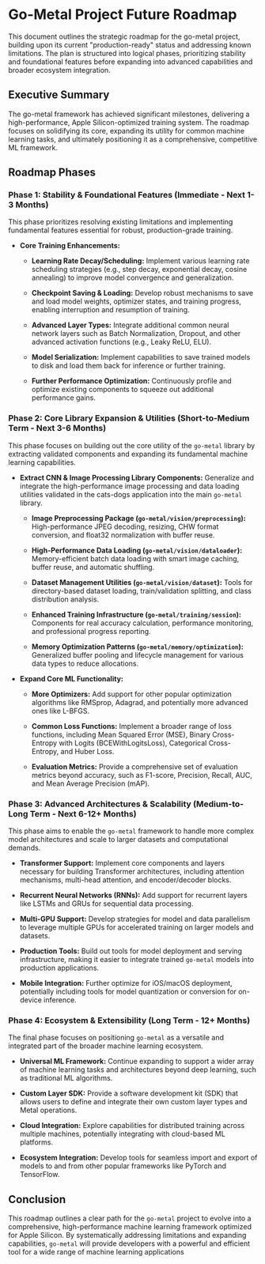 # Go-Metal Project Future Roadmap

This document outlines the strategic roadmap for the go-metal project, building upon its current "production-ready" status and addressing known limitations. The plan is structured into logical phases, prioritizing stability and foundational features before expanding into advanced capabilities and broader ecosystem integration.

## Executive Summary

The go-metal framework has achieved significant milestones, delivering a high-performance, Apple Silicon-optimized training system. The roadmap focuses on solidifying its core, expanding its utility for common machine learning tasks, and ultimately positioning it as a comprehensive, competitive ML framework.

## Roadmap Phases

### Phase 1: Stability & Foundational Features (Immediate - Next 1-3 Months)

This phase prioritizes resolving existing limitations and implementing fundamental features essential for robust, production-grade training.

* **Core Training Enhancements:**

    * **Learning Rate Decay/Scheduling:** Implement various learning rate scheduling strategies (e.g., step decay, exponential decay, cosine annealing) to improve model convergence and generalization.

    * **Checkpoint Saving & Loading:** Develop robust mechanisms to save and load model weights, optimizer states, and training progress, enabling interruption and resumption of training.

    * **Advanced Layer Types:** Integrate additional common neural network layers such as Batch Normalization, Dropout, and other advanced activation functions (e.g., Leaky ReLU, ELU).

    * **Model Serialization:** Implement capabilities to save trained models to disk and load them back for inference or further training.

    * **Further Performance Optimization:** Continuously profile and optimize existing components to squeeze out additional performance gains.

### Phase 2: Core Library Expansion & Utilities (Short-to-Medium Term - Next 3-6 Months)

This phase focuses on building out the core utility of the `go-metal` library by extracting validated components and expanding its fundamental machine learning capabilities.

* **Extract CNN & Image Processing Library Components:** Generalize and integrate the high-performance image processing and data loading utilities validated in the cats-dogs application into the main `go-metal` library.

    * **Image Preprocessing Package (`go-metal/vision/preprocessing`):** High-performance JPEG decoding, resizing, CHW format conversion, and float32 normalization with buffer reuse.

    * **High-Performance Data Loading (`go-metal/vision/dataloader`):** Memory-efficient batch data loading with smart image caching, buffer reuse, and automatic shuffling.

    * **Dataset Management Utilities (`go-metal/vision/dataset`):** Tools for directory-based dataset loading, train/validation splitting, and class distribution analysis.

    * **Enhanced Training Infrastructure (`go-metal/training/session`):** Components for real accuracy calculation, performance monitoring, and professional progress reporting.

    * **Memory Optimization Patterns (`go-metal/memory/optimization`):** Generalized buffer pooling and lifecycle management for various data types to reduce allocations.

* **Expand Core ML Functionality:**

    * **More Optimizers:** Add support for other popular optimization algorithms like RMSprop, Adagrad, and potentially more advanced ones like L-BFGS.

    * **Common Loss Functions:** Implement a broader range of loss functions, including Mean Squared Error (MSE), Binary Cross-Entropy with Logits (BCEWithLogitsLoss), Categorical Cross-Entropy, and Huber Loss.

    * **Evaluation Metrics:** Provide a comprehensive set of evaluation metrics beyond accuracy, such as F1-score, Precision, Recall, AUC, and Mean Average Precision (mAP).

### Phase 3: Advanced Architectures & Scalability (Medium-to-Long Term - Next 6-12+ Months)

This phase aims to enable the `go-metal` framework to handle more complex model architectures and scale to larger datasets and computational demands.

* **Transformer Support:** Implement core components and layers necessary for building Transformer architectures, including attention mechanisms, multi-head attention, and encoder/decoder blocks.

* **Recurrent Neural Networks (RNNs):** Add support for recurrent layers like LSTMs and GRUs for sequential data processing.

* **Multi-GPU Support:** Develop strategies for model and data parallelism to leverage multiple GPUs for accelerated training on larger models and datasets.

* **Production Tools:** Build out tools for model deployment and serving infrastructure, making it easier to integrate trained `go-metal` models into production applications.

* **Mobile Integration:** Further optimize for iOS/macOS deployment, potentially including tools for model quantization or conversion for on-device inference.

### Phase 4: Ecosystem & Extensibility (Long Term - 12+ Months)

The final phase focuses on positioning `go-metal` as a versatile and integrated part of the broader machine learning ecosystem.

* **Universal ML Framework:** Continue expanding to support a wider array of machine learning tasks and architectures beyond deep learning, such as traditional ML algorithms.

* **Custom Layer SDK:** Provide a software development kit (SDK) that allows users to define and integrate their own custom layer types and Metal operations.

* **Cloud Integration:** Explore capabilities for distributed training across multiple machines, potentially integrating with cloud-based ML platforms.

* **Ecosystem Integration:** Develop tools for seamless import and export of models to and from other popular frameworks like PyTorch and TensorFlow.

## Conclusion

This roadmap outlines a clear path for the `go-metal` project to evolve into a comprehensive, high-performance machine learning framework optimized for Apple Silicon. By systematically addressing limitations and expanding capabilities, `go-metal` will provide developers with a powerful and efficient tool for a wide range of machine learning applications